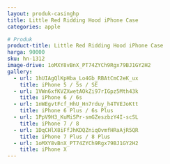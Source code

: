 ```yaml
---
layout: produk-casinghp
title: Little Red Ridding Hood iPhone Case
categories: apple

# Produk
product-title: Little Red Ridding Hood iPhone Case
harga: 90000
sku: hn-1312
image-drive: 1oMXY8vBnX_PT74ZYCh9Rgx79BJ1GY2H2
gallery:
  - url: 1hUIAgQlKpHba_Lo4Gb_RBAtCmC2eK_ux
    title: iPhone 5 / 5s / SE
  - url: 1VWn6xfKVZXwetAOkZi97rIGpz5Mth43k
    title: iPhone 6 / 6s
  - url: 1nWEgvtFcf_HhU_Hn7rduy_h4TVEJoKtt
    title: iPhone 6 Plus / 6s Plus
  - url: 1PpV9H3_KuMiSPr-smGZeszbzY4I-scSL
    title: iPhone 7 / 8
  - url: 1DqCHlX8iFfJhKDQZniqOvmfHRaAjR5QR
    title: iPhone 7 Plus / 8 Plus
  - url: 1oMXY8vBnX_PT74ZYCh9Rgx79BJ1GY2H2
    title: iPhone X
---
```

